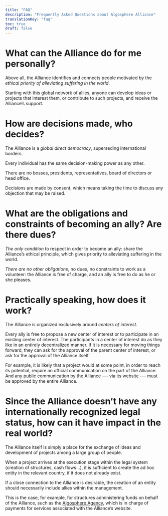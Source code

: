 ```yaml
---
title: "FAQ"
description: "Frequently Asked Questions about Algosphere Alliance"
translationKey: "faq"
toc: true
draft: false
---
```


# What can the Alliance do for me personally?
Above all, the Alliance identifies and connects people motivated by the *ethical priority of alleviating suffering in the world*.

Starting with this global network of allies, anyone can develop ideas or projects that interest them, or contribute to such projects, and receive the Alliance’s support.

# How are decisions made, who decides?
The Alliance is a *global direct democracy*, superseding international borders.

Every individual has the same decision-making power as any other.

There are no bosses, presidents, representatives, board of directors or head office.

Decisions are made by consent, which means taking the time to discuss any objection that may be raised.

# What are the obligations and constraints of becoming an ally? Are there dues?
*The only condition* to respect in order to become an ally: share the Alliance’s ethical principle, which gives priority to alleviating suffering in the world.

*There are no other obligations*, no dues, no constraints to work as a volunteer: the Alliance is free of charge, and an ally is free to do as he or she pleases.

# Practically speaking, how does it work?
The Alliance is organized exclusively around *centers of interest*.

Every ally is free to propose a new center of interest or to participate in an existing center of interest. The participants in a center of interest do as they like in an entirely decentralized manner. If it is necessary for moving things forward, they can ask for the approval of the parent center of interest, or ask for the approval of the Alliance itself.

For example, it is likely that a project would at some point, in order to reach its potential, require an official communication on the part of the Alliance. And any public communication by the Alliance --- via its website --- must be approved by the entire Alliance.

# Since the Alliance doesn’t have any internationally recognized legal status, how can it have impact in the real world?
The Alliance itself is simply a place for the exchange of ideas and development of projects among a large group of people.

When a project arrives at the execution stage within the legal system (creation of structures, cash flows…), it is sufficient to create the ad hoc entity in the relevant country, if it does not already exist.

If a close connection to the Alliance is desirable, the creation of an entity should necessarily include allies within the management.

This is the case, for example, for structures administering funds on behalf of the Alliance, such as the [Algosphere Agency](https://www.ic.gc.ca/app/scr/cc/CorporationsCanada/fdrlCrpDtls.html?corpId=8368970), which is in charge of payments for services associated with the Alliance’s website.
